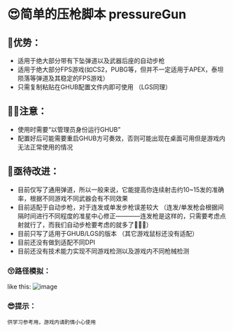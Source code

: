 # 😍简单的压枪脚本 pressureGun
## 🍟优势：
- 适用于绝大部分带有下坠弹道以及武器后座的自动步枪
- 适用于绝大部分FPS游戏(如CS2，PUBG等，但并不一定适用于APEX，泰坦陨落等弹道及其稳定的FPS游戏）
- 只需复制粘贴在GHUB配置文件内即可使用 （LGS同理）
## 😶‍🌫️注意：
- 使用时需要“以管理员身份运行GHUB”
- 配置好后可能需要重启GHUB方可奏效，否则可能出现在桌面可用但是游戏内无法正常使用的情况
## 🤯亟待改进：
- 目前仅写了通用弹道，所以一般来说，它能提高你连续射击约10~15发的准确率，根据不同游戏不同武器会有不同效果
- 目前适配于自动步枪，对于连发或单发步枪误差较大 （连发/单发枪会根据间隔时间进行不同程度的准星中心修正————连发枪是这样的，只需要考虑点射就行了，而我们自动步枪要考虑的就多了👺👺👺）
- 目前只写了适用于GHUB/LGS的版本 （其它游戏鼠标还没有适配）
- 目前还没有做到适配不同DPI
- 目前还没有技术能力实现不同游戏检测以及游戏内不同枪械检测
### 😚路径模拟：
like this:
![image](https://github.com/Mengbooo/pressureGun/assets/143786942/fd2576a3-54d8-4a66-b5fa-a222bbc2027c)


### 😎提示：
` 供学习参考用，游戏内请酌情小心使用 ` 
